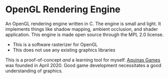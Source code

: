 # OpenGL Rendering Engine 

An OpenGL rendering engine written in C. 
The engine is small and light. 
It implements things like shadow mapping, ambient occlusion, and shader application.
This engine is made open source through the MPL 2.0 license.

- This is a software rasterizer for OpenGL
- This does not use any existing graphics libraries

This is a proof-of-concept _and_ a learning tool for myself.
[Aquinas Games](https://aquinasgames.ca) was founded in April 2020.
Good game development necessitates a good understanding of graphics.
